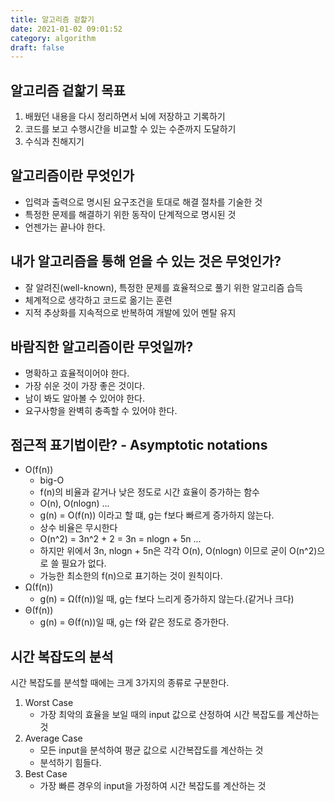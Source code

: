 ```yaml
---
title: 알고리즘 겉핥기
date: 2021-01-02 09:01:52
category: algorithm
draft: false
---
```


## 알고리즘 겉핥기 목표
1. 배웠던 내용을 다시 정리하면서 뇌에 저장하고 기록하기
2. 코드를 보고 수행시간을 비교할 수 있는 수준까지 도달하기
3. 수식과 친해지기

## 알고리즘이란 무엇인가
- 입력과 출력으로 명시된 요구조건을 토대로 해결 절차를 기술한 것
- 특정한 문제를 해결하기 위한 동작이 단계적으로 명시된 것
- 언젠가는 끝나야 한다.

## 내가 알고리즘을 통해 얻을 수 있는 것은 무엇인가?
- 잘 알려진(well-known), 특정한 문제를 효율적으로 풀기 위한 알고리즘 습득
- 체계적으로 생각하고 코드로 옮기는 훈련
- 지적 추상화를 지속적으로 반복하여 개발에 있어 멘탈 유지

## 바람직한 알고리즘이란 무엇일까?
- 명확하고 효율적이어야 한다.
- 가장 쉬운 것이 가장 좋은 것이다.
- 남이 봐도 알아볼 수 있어야 한다.
- 요구사항을 완벽히 충족할 수 있어야 한다.

## 점근적 표기법이란? - Asymptotic notations
- O(f(n))
  - big-O
  - f(n)의 비율과 같거나 낮은 정도로 시간 효율이 증가하는 함수
  - O(n), O(nlogn) ...
  - g(n) = O(f(n)) 이라고 할 떄, g는 f보다 빠르게 증가하지 않는다.
  - 상수 비율은 무시한다
  - O(n^2) = 3n^2 + 2 = 3n = nlogn + 5n ...
  - 하지만 위에서 3n, nlogn + 5n은 각각 O(n), O(nlogn) 이므로 굳이 O(n^2)으로 쓸 필요가 없다.
  - 가능한 최소한의 f(n)으로 표기하는 것이 원칙이다.
- Ω(f(n))
  - g(n) = Ω(f(n))일 때, g는 f보다 느리게 증가하지 않는다.(같거나 크다)
- Θ(f(n))
  - g(n) = Θ(f(n))일 때, g는 f와 같은 정도로 증가한다.

## 시간 복잡도의 분석
시간 복잡도를 분석할 때에는 크게 3가지의 종류로 구분한다.
1. Worst Case
    - 가장 최악의 효율을 보일 때의 input 값으로 산정하여 시간 복잡도를 계산하는 것 
2. Average Case
    - 모든 input을 분석하여 평균 값으로 시간복잡도를 계산하는 것
    - 분석하기 힘들다.
3. Best Case
    - 가장 빠른 경우의 input을 가정하여 시간 복잡도를 계산하는 것
